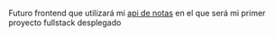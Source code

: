 Futuro frontend que utilizará mi [api de notas](https://github.com/adrijimdev/notes-api-nodejs) en el que será mi primer proyecto fullstack desplegado
